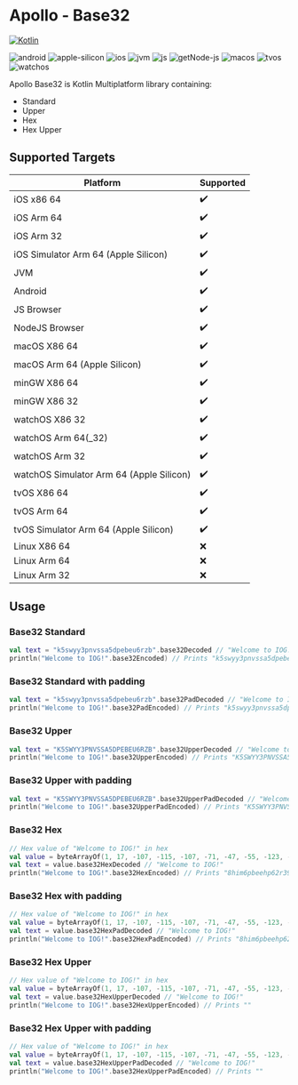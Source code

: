 # Apollo - Base32

[![Kotlin](https://img.shields.io/badge/kotlin-1.9.20-blue.svg?logo=kotlin)](http://kotlinlang.org)

![android](https://camo.githubusercontent.com/b1d9ad56ab51c4ad1417e9a5ad2a8fe63bcc4755e584ec7defef83755c23f923/687474703a2f2f696d672e736869656c64732e696f2f62616467652f706c6174666f726d2d616e64726f69642d3645444238442e7376673f7374796c653d666c6174)
![apple-silicon](https://camo.githubusercontent.com/a92c841ffd377756a144d5723ff04ecec886953d40ac03baa738590514714921/687474703a2f2f696d672e736869656c64732e696f2f62616467652f737570706f72742d2535424170706c6553696c69636f6e2535442d3433424246462e7376673f7374796c653d666c6174)
![ios](https://camo.githubusercontent.com/1fec6f0d044c5e1d73656bfceed9a78fd4121b17e82a2705d2a47f6fd1f0e3e5/687474703a2f2f696d672e736869656c64732e696f2f62616467652f706c6174666f726d2d696f732d4344434443442e7376673f7374796c653d666c6174)
![jvm](https://camo.githubusercontent.com/700f5dcd442fd835875568c038ae5cd53518c80ae5a0cf12c7c5cf4743b5225b/687474703a2f2f696d672e736869656c64732e696f2f62616467652f706c6174666f726d2d6a766d2d4442343133442e7376673f7374796c653d666c6174)
![js](https://camo.githubusercontent.com/3e0a143e39915184b54b60a2ecedec75e801f396d34b5b366c94ec3604f7e6bd/687474703a2f2f696d672e736869656c64732e696f2f62616467652f706c6174666f726d2d6a732d4638444235442e7376673f7374796c653d666c6174)
![getNode-js](https://camo.githubusercontent.com/d08fda729ceebcae0f23c83499ca8f06105350f037661ac9a4cc7f58edfdbca9/68747470733a2f2f696d672e736869656c64732e696f2f62616467652f706c6174666f726d2d6e6f64656a732d3638613036332e7376673f7374796c653d666c6174)
![macos](https://camo.githubusercontent.com/1b8313498db244646b38a4480186ae2b25464e5e8d71a1920c52b2be5212b909/687474703a2f2f696d672e736869656c64732e696f2f62616467652f706c6174666f726d2d6d61636f732d3131313131312e7376673f7374796c653d666c6174)
![tvos](https://camo.githubusercontent.com/4ac08d7fb1bcb8ef26388cd2bf53b49626e1ab7cbda581162a946dd43e6a2726/687474703a2f2f696d672e736869656c64732e696f2f62616467652f706c6174666f726d2d74766f732d3830383038302e7376673f7374796c653d666c6174)
![watchos](https://camo.githubusercontent.com/135dbadae40f9cabe7a3a040f9380fb485cff36c90909f3c1ae36b81c304426b/687474703a2f2f696d672e736869656c64732e696f2f62616467652f706c6174666f726d2d77617463686f732d4330433043302e7376673f7374796c653d666c6174)

Apollo Base32 is Kotlin Multiplatform library containing:

- Standard
- Upper
- Hex
- Hex Upper

## Supported Targets

| Platform                                 | Supported          |
|------------------------------------------|--------------------|
| iOS x86 64                               | :heavy_check_mark: |
| iOS Arm 64                               | :heavy_check_mark: |
| iOS Arm 32                               | :heavy_check_mark: |
| iOS Simulator Arm 64 (Apple Silicon)     | :heavy_check_mark: |
| JVM                                      | :heavy_check_mark: | 
| Android                                  | :heavy_check_mark: |
| JS Browser                               | :heavy_check_mark: |
| NodeJS Browser                           | :heavy_check_mark: |
| macOS X86 64                             | :heavy_check_mark: |
| macOS Arm 64 (Apple Silicon)             | :heavy_check_mark: |
| minGW X86 64                             | :heavy_check_mark: |
| minGW X86 32                             | :heavy_check_mark: | 
| watchOS X86 32                           | :heavy_check_mark: |
| watchOS Arm 64(_32)                      | :heavy_check_mark: |
| watchOS Arm 32                           | :heavy_check_mark: |
| watchOS Simulator Arm 64 (Apple Silicon) | :heavy_check_mark: |
| tvOS X86 64                              | :heavy_check_mark: |
| tvOS Arm 64                              | :heavy_check_mark: |
| tvOS Simulator Arm 64 (Apple Silicon)    | :heavy_check_mark: |
| Linux X86 64                             | :x:                |
| Linux Arm 64                             | :x:                |
| Linux Arm 32                             | :x:                |

## Usage

### Base32 Standard

```kotlin
val text = "k5swyy3pnvssa5dpebeu6rzb".base32Decoded // "Welcome to IOG!"
println("Welcome to IOG!".base32Encoded) // Prints "k5swyy3pnvssa5dpebeu6rzb"
```

### Base32 Standard with padding

```kotlin
val text = "k5swyy3pnvssa5dpebeu6rzb".base32PadDecoded // "Welcome to IOG!"
println("Welcome to IOG!".base32PadEncoded) // Prints "k5swyy3pnvssa5dpebeu6rzb"
```

### Base32 Upper

```kotlin
val text = "K5SWYY3PNVSSA5DPEBEU6RZB".base32UpperDecoded // "Welcome to IOG!"
println("Welcome to IOG!".base32UpperEncoded) // Prints "K5SWYY3PNVSSA5DPEBEU6RZB"
```

### Base32 Upper with padding

```kotlin
val text = "K5SWYY3PNVSSA5DPEBEU6RZB".base32UpperPadDecoded // "Welcome to IOG!"
println("Welcome to IOG!".base32UpperPadEncoded) // Prints "K5SWYY3PNVSSA5DPEBEU6RZB"
```

### Base32 Hex

```kotlin
// Hex value of "Welcome to IOG!" in hex
val value = byteArrayOf(1, 17, -107, -115, -107, -71, -47, -55, -123, -79, -91, -23, -108, -127, -107, -39, -107, -55, -27, -47, -95, -91, -71, -100, -124, -124, -124)
val text = value.base32HexDecoded // "Welcome to IOG!"
println("Welcome to IOG!".base32HexEncoded) // Prints "8him6pbeehp62r39f9ii0pbmclp7it38d5n6e89144"
```

### Base32 Hex with padding

```kotlin
// Hex value of "Welcome to IOG!" in hex
val value = byteArrayOf(1, 17, -107, -115, -107, -71, -47, -55, -123, -79, -91, -23, -108, -127, -107, -39, -107, -55, -27, -47, -95, -91, -71, -100, -124, -124, -124)
val text = value.base32HexPadDecoded // "Welcome to IOG!"
println("Welcome to IOG!".base32HexPadEncoded) // Prints "8him6pbeehp62r39f9ii0pbmclp7it38d5n6e89144"
```

### Base32 Hex Upper

```kotlin
// Hex value of "Welcome to IOG!" in hex
val value = byteArrayOf(1, 17, -107, -115, -107, -71, -47, -55, -123, -79, -91, -23, -108, -127, -107, -39, -107, -55, -27, -47, -95, -91, -71, -100, -124, -124, -124)
val text = value.base32HexUpperDecoded // "Welcome to IOG!"
println("Welcome to IOG!".base32HexUpperEncoded) // Prints ""
```

### Base32 Hex Upper with padding
```kotlin
// Hex value of "Welcome to IOG!" in hex
val value = byteArrayOf(1, 17, -107, -115, -107, -71, -47, -55, -123, -79, -91, -23, -108, -127, -107, -39, -107, -55, -27, -47, -95, -91, -71, -100, -124, -124, -124)
val text = value.base32HexUpperPadDecoded // "Welcome to IOG!"
println("Welcome to IOG!".base32HexUpperPadEncoded) // Prints ""
```